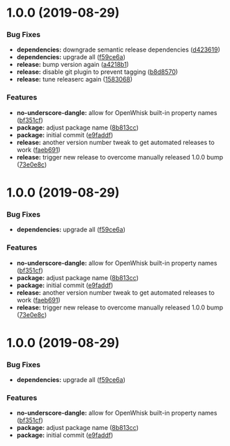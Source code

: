 # 1.0.0 (2019-08-29)


### Bug Fixes

* **dependencies:** downgrade semantic release dependencies ([d423619](https://github.com/adobe/helix-eslint-config/commit/d423619))
* **dependencies:** upgrade all ([f59ce6a](https://github.com/adobe/helix-eslint-config/commit/f59ce6a))
* **release:** bump version again ([a4218b1](https://github.com/adobe/helix-eslint-config/commit/a4218b1))
* **release:** disable git plugin to prevent tagging ([b8d8570](https://github.com/adobe/helix-eslint-config/commit/b8d8570))
* **release:** tune releaserc again ([1583068](https://github.com/adobe/helix-eslint-config/commit/1583068))


### Features

* **no-underscore-dangle:** allow for OpenWhisk built-in property names ([bf351cf](https://github.com/adobe/helix-eslint-config/commit/bf351cf))
* **package:** adjust package name ([8b813cc](https://github.com/adobe/helix-eslint-config/commit/8b813cc))
* **package:** initial commit ([e9faddf](https://github.com/adobe/helix-eslint-config/commit/e9faddf))
* **release:** another version number tweak to get automated releases to work ([faeb691](https://github.com/adobe/helix-eslint-config/commit/faeb691))
* **release:** trigger new release to overcome manually released 1.0.0 bump ([73e0e8c](https://github.com/adobe/helix-eslint-config/commit/73e0e8c))

# 1.0.0 (2019-08-29)


### Bug Fixes

* **dependencies:** upgrade all ([f59ce6a](https://github.com/adobe/helix-eslint-config/commit/f59ce6a))


### Features

* **no-underscore-dangle:** allow for OpenWhisk built-in property names ([bf351cf](https://github.com/adobe/helix-eslint-config/commit/bf351cf))
* **package:** adjust package name ([8b813cc](https://github.com/adobe/helix-eslint-config/commit/8b813cc))
* **package:** initial commit ([e9faddf](https://github.com/adobe/helix-eslint-config/commit/e9faddf))
* **release:** another version number tweak to get automated releases to work ([faeb691](https://github.com/adobe/helix-eslint-config/commit/faeb691))
* **release:** trigger new release to overcome manually released 1.0.0 bump ([73e0e8c](https://github.com/adobe/helix-eslint-config/commit/73e0e8c))

# 1.0.0 (2019-08-29)


### Bug Fixes

* **dependencies:** upgrade all ([f59ce6a](https://github.com/adobe/helix-eslint-config/commit/f59ce6a))


### Features

* **no-underscore-dangle:** allow for OpenWhisk built-in property names ([bf351cf](https://github.com/adobe/helix-eslint-config/commit/bf351cf))
* **package:** adjust package name ([8b813cc](https://github.com/adobe/helix-eslint-config/commit/8b813cc))
* **package:** initial commit ([e9faddf](https://github.com/adobe/helix-eslint-config/commit/e9faddf))
